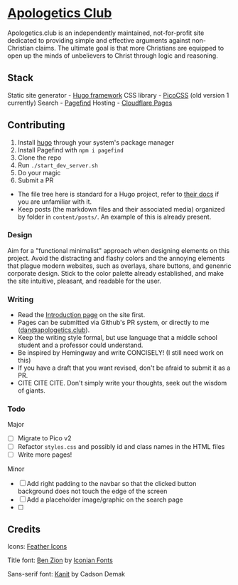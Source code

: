 # [Apologetics Club](https://apologetics.club)

Apologetics.club is an independently maintained, not-for-profit site dedicated to providing simple and effective arguments against non-Christian claims. The ultimate goal is that more Christians are equipped to open up the minds of unbelievers to Christ through logic and reasoning.

## Stack
Static site generator - [Hugo framework](https://gohugo.io)
CSS library - [PicoCSS](https://picocss.com) (old version 1 currently)
Search - [Pagefind](https://pagefind.app)
Hosting - [Cloudflare Pages](https://pages.cloudflare.com)

## Contributing

1. Install [hugo](https://gohugo.io) through your system's package manager
2. Install Pagefind with `npm i pagefind`
3. Clone the repo
4. Run `./start_dev_server.sh`
5. Do your magic
6. Submit a PR

- The file tree here is standard for a Hugo project, refer to [their docs](https://gohugo.io/getting-started/directory-structure/) if you are unfamiliar with it.
- Keep posts (the markdown files and their associated media) organized by folder in `content/posts/`. An example of this is already present.

### Design

Aim for a "functional minimalist" approach when designing elements on this project. Avoid the distracting and flashy colors and the annoying elements that plague modern websites, such as overlays, share buttons, and genenric corporate design. Stick to the color palette already established, and make the site intuitive, pleasant, and readable for the user.

### Writing

- Read the [Introduction page](https://apologetics.club) on the site first.
- Pages can be submitted via Github's PR system, or directly to me (dan@apologetics.club).
- Keep the writing style formal, but use language that a middle school student and a professor could understand.
- Be inspired by Hemingway and write CONCISELY! (I still need work on this)
- If you have a draft that you want revised, don't be afraid to submit it as a PR.
- CITE CITE CITE. Don't simply write your thoughts, seek out the wisdom of giants.

### Todo

Major
- [ ] Migrate to Pico v2
- [ ] Refactor `styles.css` and possibly id and class names in the HTML files
- [ ] Write more pages!

Minor
- [ ] Add right padding to the navbar so that the clicked button background does not touch the edge of the screen
- [ ] Add a placeholder image/graphic on the search page
- [ ] 

## Credits

Icons: [Feather Icons](https://feathericons.com)

Title font: [Ben Zion](https://www.dafont.com/ben-zion.font) by [Iconian Fonts](https://www.iconian.com/)

Sans-serif font: [Kanit](https://fonts.google.com/specimen/Kanit) by Cadson Demak
